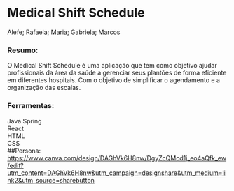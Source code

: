 # Medical Shift Schedule

Alefe; Rafaela; Maria; Gabriela; Marcos

### Resumo:
O Medical Shift Schedule é uma aplicação que tem como objetivo ajudar profissionais da área da saúde a gerenciar seus plantões de forma eficiente em diferentes hospitais. Com o objetivo de simplificar o agendamento e a organização das escalas.
### Ferramentas:
Java Spring<br>
React<br>
HTML<br>
CSS<br>
##Persona:
https://www.canva.com/design/DAGhVk6H8nw/DgyZcQMcd1j_eo4aQfk_ew/edit?utm_content=DAGhVk6H8nw&utm_campaign=designshare&utm_medium=link2&utm_source=sharebutton
